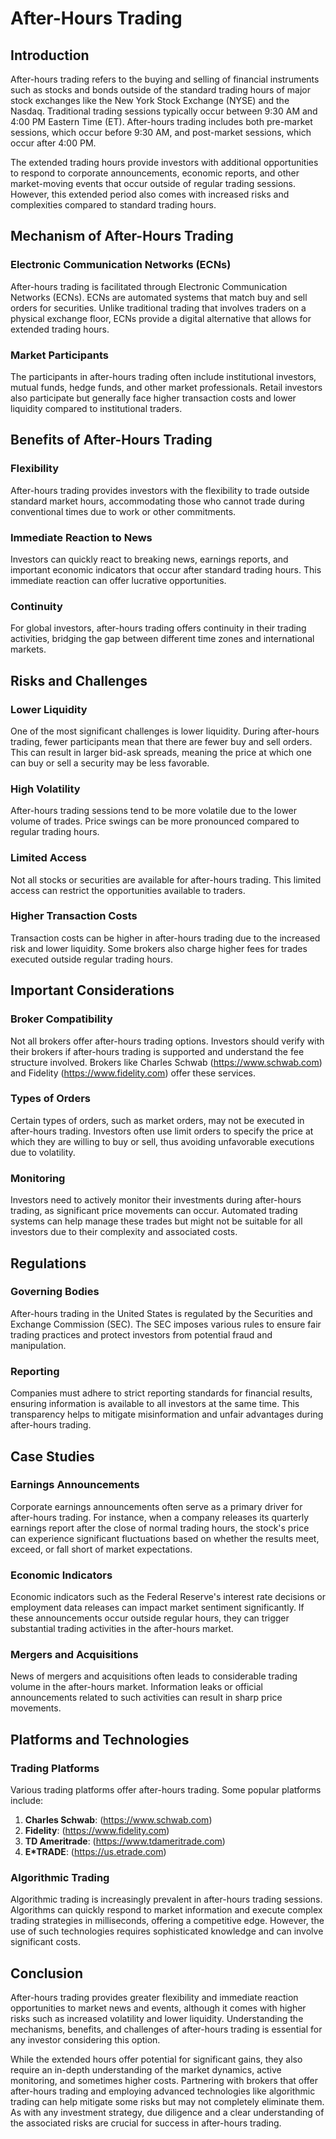 # After-Hours Trading

## Introduction
After-hours trading refers to the buying and selling of financial instruments such as stocks and bonds outside of the standard trading hours of major stock exchanges like the New York Stock Exchange (NYSE) and the Nasdaq. Traditional trading sessions typically occur between 9:30 AM and 4:00 PM Eastern Time (ET). After-hours trading includes both pre-market sessions, which occur before 9:30 AM, and post-market sessions, which occur after 4:00 PM.

The extended trading hours provide investors with additional opportunities to respond to corporate announcements, economic reports, and other market-moving events that occur outside of regular trading sessions. However, this extended period also comes with increased risks and complexities compared to standard trading hours.

## Mechanism of After-Hours Trading

### Electronic Communication Networks (ECNs)
After-hours trading is facilitated through Electronic Communication Networks (ECNs). ECNs are automated systems that match buy and sell orders for securities. Unlike traditional trading that involves traders on a physical exchange floor, ECNs provide a digital alternative that allows for extended trading hours.

### Market Participants
The participants in after-hours trading often include institutional investors, mutual funds, hedge funds, and other market professionals. Retail investors also participate but generally face higher transaction costs and lower liquidity compared to institutional traders.

## Benefits of After-Hours Trading

### Flexibility
After-hours trading provides investors with the flexibility to trade outside standard market hours, accommodating those who cannot trade during conventional times due to work or other commitments.

### Immediate Reaction to News
Investors can quickly react to breaking news, earnings reports, and important economic indicators that occur after standard trading hours. This immediate reaction can offer lucrative opportunities.

### Continuity
For global investors, after-hours trading offers continuity in their trading activities, bridging the gap between different time zones and international markets.

## Risks and Challenges

### Lower Liquidity
One of the most significant challenges is lower liquidity. During after-hours trading, fewer participants mean that there are fewer buy and sell orders. This can result in larger bid-ask spreads, meaning the price at which one can buy or sell a security may be less favorable.

### High Volatility
After-hours trading sessions tend to be more volatile due to the lower volume of trades. Price swings can be more pronounced compared to regular trading hours.

### Limited Access
Not all stocks or securities are available for after-hours trading. This limited access can restrict the opportunities available to traders.

### Higher Transaction Costs
Transaction costs can be higher in after-hours trading due to the increased risk and lower liquidity. Some brokers also charge higher fees for trades executed outside regular trading hours.

## Important Considerations

### Broker Compatibility
Not all brokers offer after-hours trading options. Investors should verify with their brokers if after-hours trading is supported and understand the fee structure involved. Brokers like Charles Schwab (https://www.schwab.com) and Fidelity (https://www.fidelity.com) offer these services.

### Types of Orders
Certain types of orders, such as market orders, may not be executed in after-hours trading. Investors often use limit orders to specify the price at which they are willing to buy or sell, thus avoiding unfavorable executions due to volatility.

### Monitoring
Investors need to actively monitor their investments during after-hours trading, as significant price movements can occur. Automated trading systems can help manage these trades but might not be suitable for all investors due to their complexity and associated costs.

## Regulations

### Governing Bodies
After-hours trading in the United States is regulated by the Securities and Exchange Commission (SEC). The SEC imposes various rules to ensure fair trading practices and protect investors from potential fraud and manipulation.

### Reporting
Companies must adhere to strict reporting standards for financial results, ensuring information is available to all investors at the same time. This transparency helps to mitigate misinformation and unfair advantages during after-hours trading.

## Case Studies

### Earnings Announcements
Corporate earnings announcements often serve as a primary driver for after-hours trading. For instance, when a company releases its quarterly earnings report after the close of normal trading hours, the stock's price can experience significant fluctuations based on whether the results meet, exceed, or fall short of market expectations.

### Economic Indicators
Economic indicators such as the Federal Reserve's interest rate decisions or employment data releases can impact market sentiment significantly. If these announcements occur outside regular hours, they can trigger substantial trading activities in the after-hours market.

### Mergers and Acquisitions
News of mergers and acquisitions often leads to considerable trading volume in the after-hours market. Information leaks or official announcements related to such activities can result in sharp price movements.

## Platforms and Technologies

### Trading Platforms
Various trading platforms offer after-hours trading. Some popular platforms include:

1. **Charles Schwab**: (https://www.schwab.com)
2. **Fidelity**: (https://www.fidelity.com)
3. **TD Ameritrade**: (https://www.tdameritrade.com)
4. **E*TRADE**: (https://us.etrade.com)

### Algorithmic Trading
Algorithmic trading is increasingly prevalent in after-hours trading sessions. Algorithms can quickly respond to market information and execute complex trading strategies in milliseconds, offering a competitive edge. However, the use of such technologies requires sophisticated knowledge and can involve significant costs.

## Conclusion
After-hours trading provides greater flexibility and immediate reaction opportunities to market news and events, although it comes with higher risks such as increased volatility and lower liquidity. Understanding the mechanisms, benefits, and challenges of after-hours trading is essential for any investor considering this option.

While the extended hours offer potential for significant gains, they also require an in-depth understanding of the market dynamics, active monitoring, and sometimes higher costs. Partnering with brokers that offer after-hours trading and employing advanced technologies like algorithmic trading can help mitigate some risks but may not completely eliminate them. As with any investment strategy, due diligence and a clear understanding of the associated risks are crucial for success in after-hours trading.